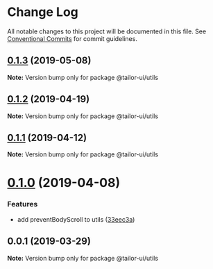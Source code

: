 # Change Log

All notable changes to this project will be documented in this file.
See [Conventional Commits](https://conventionalcommits.org) for commit guidelines.

## [0.1.3](https://github.com/Yoctol/tailor-ui/compare/@tailor-ui/utils@0.1.2...@tailor-ui/utils@0.1.3) (2019-05-08)

**Note:** Version bump only for package @tailor-ui/utils

## [0.1.2](https://github.com/Yoctol/tailor-ui/compare/@tailor-ui/utils@0.1.1...@tailor-ui/utils@0.1.2) (2019-04-19)

**Note:** Version bump only for package @tailor-ui/utils

## [0.1.1](https://github.com/Yoctol/tailor-ui/compare/@tailor-ui/utils@0.1.0...@tailor-ui/utils@0.1.1) (2019-04-12)

**Note:** Version bump only for package @tailor-ui/utils

# [0.1.0](https://github.com/Yoctol/tailor-ui/compare/@tailor-ui/utils@0.0.1...@tailor-ui/utils@0.1.0) (2019-04-08)

### Features

- add preventBodyScroll to utils ([33eec3a](https://github.com/Yoctol/tailor-ui/commit/33eec3a))

## 0.0.1 (2019-03-29)

**Note:** Version bump only for package @tailor-ui/utils
